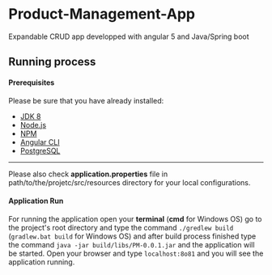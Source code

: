 # Product-Management-App
Expandable CRUD app developped with angular 5 and Java/Spring boot

## Running process  
#### Prerequisites  
Please be sure that you have already installed:  
* [JDK 8](https://www.oracle.com/technetwork/java/javase/downloads/jdk8-downloads-2133151.html)  
* [Node.js](https://nodejs.org/en/)  
* [NPM](https://www.npmjs.com/)  
* [Angular CLI](https://cli.angular.io/)
* [PostgreSQL](https://www.postgresql.org/)  
------------  
Please also check **application.properties** file in path/to/the/projetc/src/resources directory for your local configurations.  
#### Application Run  
For running the application open your __terminal__ (__cmd__ for Windows OS) go to the project's root directory and type the command `./gredlew build` (`gradlew.bat build` for Windows OS) and after build process finished type the command `java -jar build/libs/PM-0.0.1.jar` and the application will be started. Open your browser and type `localhost:8o81` and you will see the application running.
 
